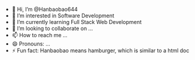 - 👋 Hi, I’m @Hanbaobao644
- 👀 I’m interested in Software Development
- 🌱 I’m currently learning Full Stack Web Development
- 💞️ I’m looking to collaborate on ...
- 📫 How to reach me ...
- 😄 Pronouns: ...
- ⚡ Fun fact: Hanbaobao means hamburger, which is similar to a html doc

<!---
Hanbaobao644/Hanbaobao644 is a ✨ special ✨ repository because its `README.md` (this file) appears on your GitHub profile.
You can click the Preview link to take a look at your changes.
--->
